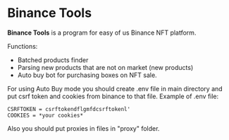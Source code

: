 # Binance Tools

**Binance Tools** is a program for easy of us Binance NFT platform.

Functions:
- Batched products finder
- Parsing new products that are not on market (new products)
- Auto buy bot for purchasing boxes on NFT sale.

For using Auto Buy mode you should create .env file in main directory and put csrf token and cookies from binance to that file.
Example of .env file:

    CSRFTOKEN = csrftokendflgmfdcsrftokenl'
    COOKIES = *your cookies*

Also you should put proxies in files in "proxy" folder.
